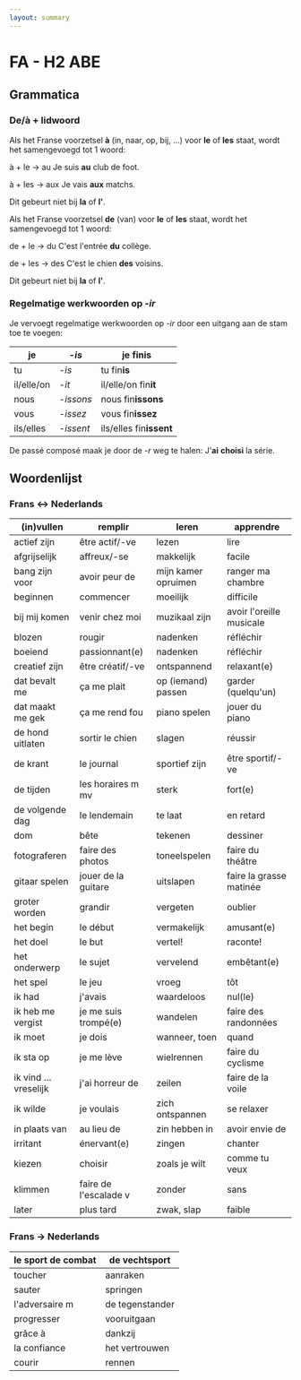 ```yaml
---
layout: summary
---
```


# FA - H2 ABE

## Grammatica

### De/à + lidwoord

Als het Franse voorzetsel **à** (in, naar, op, bij, …) voor **le** of **les** staat, wordt het samengevoegd tot 1 woord:

à + le → au Je suis **au** club de foot.

à + les → aux Je vais **aux** matchs.

Dit gebeurt niet bij **la** of **l'**.

Als het Franse voorzetsel **de** (van) voor **le** of **les** staat, wordt het samengevoegd tot 1 woord:

de + le → du C'est l'entrée **du** collège.

de + les → des C'est le chien **des** voisins.

Dit gebeurt niet bij **la** of **l'**.

### Regelmatige werkwoorden op *-ir*

Je vervoegt regelmatige werkwoorden op *-ir* door een uitgang aan de stam toe te voegen:

| je         | *-is*     | je fin**is**            |
|------------|-----------|-------------------------|
| tu         | *-is*     | tu fin**is**            |
| il/elle/on | *-it*     | il/elle/on fin**it**    |
| nous       | *-issons* | nous fin**issons**      |
| vous       | *-issez*  | vous fin**issez**       |
| ils/elles  | *-issent* | ils/elles fin**issent** |

De passé composé maak je door de *-r* weg te halen: J'**ai** **choisi** la série.

## Woordenlijst

### Frans ↔ Nederlands

| (in)vullen | remplir | leren | apprendre |
|----|----|----|----|
| actief zijn | être actif/-ve | lezen | lire |
| afgrijselijk | affreux/-se | makkelijk | facile |
| bang zijn voor | avoir peur de | mijn kamer opruimen | ranger ma chambre |
| beginnen | commencer | moeilijk | difficile |
| bij mij komen | venir chez moi | muzikaal zijn | avoir l'oreille musicale |
| blozen | rougir | nadenken | réfléchir |
| boeiend | passionnant(e) | nadenken | réfléchir |
| creatief zijn | être créatif/-ve | ontspannend | relaxant(e) |
| dat bevalt me | ça me plait | op (iemand) passen | garder (quelqu'un) |
| dat maakt me gek | ça me rend fou | piano spelen | jouer du piano |
| de hond uitlaten | sortir le chien | slagen | réussir |
| de krant | le journal | sportief zijn | être sportif/-ve |
| de tijden | les horaires m mv | sterk | fort(e) |
| de volgende dag | le lendemain | te laat | en retard |
| dom | bête | tekenen | dessiner |
| fotograferen | faire des photos | toneelspelen | faire du théâtre |
| gitaar spelen | jouer de la guitare | uitslapen | faire la grasse matinée |
| groter worden | grandir | vergeten | oublier |
| het begin | le début | vermakelijk | amusant(e) |
| het doel | le but | vertel! | raconte! |
| het onderwerp | le sujet | vervelend | embêtant(e) |
| het spel | le jeu | vroeg | tôt |
| ik had | j'avais | waardeloos | nul(le) |
| ik heb me vergist | je me suis trompé(e) | wandelen | faire des randonnées |
| ik moet | je dois | wanneer, toen | quand |
| ik sta op | je me lève | wielrennen | faire du cyclisme |
| ik vind … vreselijk | j'ai horreur de | zeilen | faire de la voile |
| ik wilde | je voulais | zich ontspannen | se relaxer |
| in plaats van | au lieu de | zin hebben in | avoir envie de |
| irritant | énervant(e) | zingen | chanter |
| kiezen | choisir | zoals je wilt | comme tu veux |
| klimmen | faire de l'escalade v | zonder | sans |
| later | plus tard | zwak, slap | faible |

### Frans → Nederlands

| le sport de combat | de vechtsport   |
|--------------------|-----------------|
| toucher            | aanraken        |
| sauter             | springen        |
| l'adversaire m     | de tegenstander |
| progresser         | vooruitgaan     |
| grâce à            | dankzij         |
| la confiance       | het vertrouwen  |
| courir             | rennen          |
